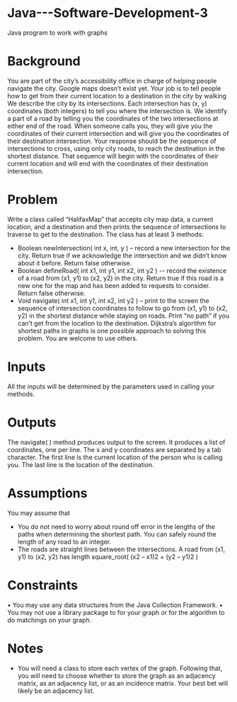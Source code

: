 # Java---Software-Development-3

Java program to work with graphs

Background
===========
You are part of the city’s accessibility office in charge of helping people navigate the city.
Google maps doesn’t exist yet. Your job is to tell people how to get from their current location
to a destination in the city by walking
We describe the city by its intersections. Each intersection has (x, y) coordinates (both integers)
to tell you where the intersection is. We identify a part of a road by telling you the coordinates
of the two intersections at either end of the road.
When someone calls you, they will give you the coordinates of their current intersection and
will give you the coordinates of their destination intersection. Your response should be the
sequence of intersections to cross, using only city roads, to reach the destination in the shortest
distance. That sequence will begin with the coordinates of their current location and will end
with the coordinates of their destination intersection.

Problem
========
Write a class called “HalifaxMap” that accepts city map data, a current location, and a
destination and then prints the sequence of intersections to traverse to get to the destination.
The class has at least 3 methods:
- Boolean newIntersection( int x, int, y ) – record a new intersection for the city. Return
true if we acknowledge the intersection and we didn’t know about it before. Return
false otherwise.
- Boolean defineRoad( int x1, int y1, int x2, int y2 ) -- record the existence of a road from
(x1, y1) to (x2, y2) in the city. Return true if this road is a new one for the map and has
been added to requests to consider. Return false otherwise.
- Void navigate( int x1, int y1, int x2, int y2 ) – print to the screen the sequence of
intersection coordinates to follow to go from (x1, y1) to (x2, y2) in the shortest distance
while staying on roads. Print “no path” if you can’t get from the location to the
destination.
Dijkstra’s algorithm for shortest paths in graphs is one possible approach to solving this
problem. You are welcome to use others.

Inputs
=========
All the inputs will be determined by the parameters used in calling your methods.

Outputs
=========
The navigate( ) method produces output to the screen. It produces a list of coordinates, one
per line. The x and y coordinates are separated by a tab character. The first line is the current
location of the person who is calling you. The last line is the location of the destination.

Assumptions
============
You may assume that
- You do not need to worry about round off error in the lengths of the paths when
determining the shortest path. You can safely round the length of any road to an
integer.
- The roads are straight lines between the intersections. A road from (x1, y1) to (x2, y2)
has length square_root( (x2 – x1)2 + (y2 – y1)2 )

Constraints
============
• You may use any data structures from the Java Collection Framework.
• You may not use a library package to for your graph or for the algorithm to do
matchings on your graph.


Notes
=======
- You will need a class to store each vertex of the graph. Following that, you will need to
choose whether to store the graph as an adjacency matrix, as an adjacency list, or as an
incidence matrix. Your best bet will likely be an adjacency list.
